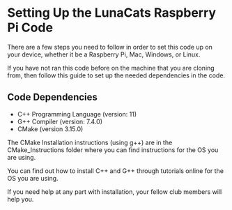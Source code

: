 # Setting Up the LunaCats Raspberry Pi Code

There are a few steps you need to follow in order to set this code up on your device, whether it be a Raspberry Pi, Mac, Windows, or Linux.

If you have not ran this code before on the machine that you are cloning from, then follow this guide to set up the needed dependencies in the code.

## Code Dependencies

* C++ Programming Language (version: 11)
* G++ Compiler (version: 7.4.0)
* CMake (version 3.15.0)

The CMake Installation instructions (using g++) are in the CMake_Instructions folder where you can find instructions for the OS you are using.

You can find out how to install C++ and G++ through tutorials online for the OS you are using.

If you need help at any part with installation, your fellow club members will help you.

